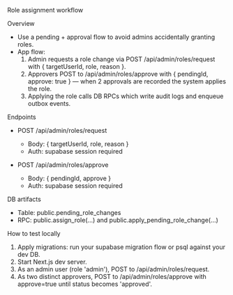 Role assignment workflow

Overview

- Use a pending + approval flow to avoid admins accidentally granting roles.
- App flow:
  1. Admin requests a role change via POST /api/admin/roles/request with { targetUserId, role, reason }.
  2. Approvers POST to /api/admin/roles/approve with { pendingId, approve: true } — when 2 approvals are recorded the system applies the role.
  3. Applying the role calls DB RPCs which write audit logs and enqueue outbox events.

Endpoints

- POST /api/admin/roles/request

  - Body: { targetUserId, role, reason }
  - Auth: supabase session required

- POST /api/admin/roles/approve
  - Body: { pendingId, approve }
  - Auth: supabase session required

DB artifacts

- Table: public.pending_role_changes
- RPC: public.assign_role(...) and public.apply_pending_role_change(...)

How to test locally

1. Apply migrations: run your supabase migration flow or psql against your dev DB.
2. Start Next.js dev server.
3. As an admin user (role 'admin'), POST to /api/admin/roles/request.
4. As two distinct approvers, POST to /api/admin/roles/approve with approve=true until status becomes 'approved'.
